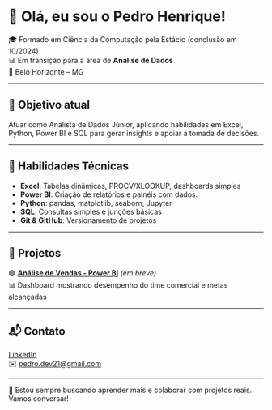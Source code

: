 # 👋 Olá, eu sou o Pedro Henrique!

🎓 Formado em Ciência da Computação pela Estácio (conclusão em 10/2024)  
📊 Em transição para a área de **Análise de Dados**  
📍 Belo Horizonte – MG

---

## 💼 Objetivo atual

Atuar como Analista de Dados Júnior, aplicando habilidades em Excel, Python, Power BI e SQL para gerar insights e apoiar a tomada de decisões.

---

## 🧠 Habilidades Técnicas

- **Excel**: Tabelas dinâmicas, PROCV/XLOOKUP, dashboards simples  
- **Power BI**: Criação de relatórios e painéis com dados. 
- **Python**: pandas, matplotlib, seaborn, Jupyter  
- **SQL**: Consultas simples e junções básicas  
- **Git & GitHub**: Versionamento de projetos

---

## 📌 Projetos

🟢 **[Análise de Vendas - Power BI](#)** *(em breve)*  
📊 Dashboard mostrando desempenho do time comercial e metas alcançadas

---

## 📬 Contato

[LinkedIn](https://www.linkedin.com/in/pedro-henrique-a083b3145/)  
✉️ pedro.dev21@gmail.com

---

📢 Estou sempre buscando aprender mais e colaborar com projetos reais. Vamos conversar!
